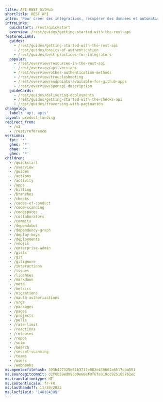 ```yaml
---
title: API REST GitHub
shortTitle: REST API
intro: 'Pour créer des intégrations, récupérer des données et automatiser vos workflows, générez avec l’API REST {% data variables.product.prodname_dotcom %}.'
introLinks:
  quickstart: /rest/quickstart
  overview: /rest/guides/getting-started-with-the-rest-api
featuredLinks:
  guides:
    - /rest/guides/getting-started-with-the-rest-api
    - /rest/guides/basics-of-authentication
    - /rest/guides/best-practices-for-integrators
  popular:
    - /rest/overview/resources-in-the-rest-api
    - /rest/overview/api-versions
    - /rest/overview/other-authentication-methods
    - /rest/overview/troubleshooting
    - /rest/overview/endpoints-available-for-github-apps
    - /rest/overview/openapi-description
  guideCards:
    - /rest/guides/delivering-deployments
    - /rest/guides/getting-started-with-the-checks-api
    - /rest/guides/traversing-with-pagination
changelog:
  label: 'api, apis'
layout: product-landing
redirect_from:
  - /v3
  - /rest/reference
versions:
  fpt: '*'
  ghes: '*'
  ghae: '*'
  ghec: '*'
children:
  - /quickstart
  - /overview
  - /guides
  - /actions
  - /activity
  - /apps
  - /billing
  - /branches
  - /checks
  - /codes-of-conduct
  - /code-scanning
  - /codespaces
  - /collaborators
  - /commits
  - /dependabot
  - /dependency-graph
  - /deploy-keys
  - /deployments
  - /emojis
  - /enterprise-admin
  - /gists
  - /git
  - /gitignore
  - /interactions
  - /issues
  - /licenses
  - /markdown
  - /meta
  - /metrics
  - /migrations
  - /oauth-authorizations
  - /orgs
  - /packages
  - /pages
  - /projects
  - /pulls
  - /rate-limit
  - /reactions
  - /releases
  - /repos
  - /scim
  - /search
  - /secret-scanning
  - /teams
  - /users
  - /webhooks
ms.openlocfilehash: 393b427325e51b3717e882e430662a6517cba551
ms.sourcegitcommit: d2f0b59ed096b9e68ef8f6fa019cd925165762ec
ms.translationtype: HT
ms.contentlocale: fr-FR
ms.lasthandoff: 11/29/2022
ms.locfileid: '148184389'
---
```


